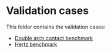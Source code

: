 # Validation cases

This folder contains the validation cases:

- [Double arch contact benchmark](double_arch/README.md)
- [Hertz benchmark](hertz/README.md)
